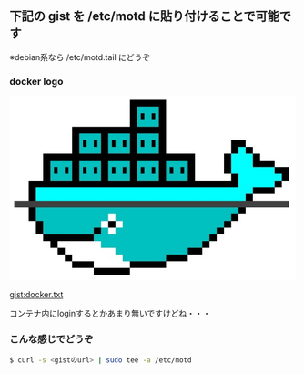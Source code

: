 ## 下記の gist を /etc/motd に貼り付けることで可能です
※debian系なら /etc/motd.tail にどうぞ

### docker logo
![](./images/docker-logo.jpg)

[gist:docker.txt](https://gist.githubusercontent.com/makocchi-git/9936457/raw/7b358b4b8cbb730bd99c8fb5d6e273826ac3f290/docker.txt)

コンテナ内にloginするとかあまり無いですけどね・・・

### こんな感じでどうぞ
```bash
$ curl -s <gistのurl> | sudo tee -a /etc/motd
```
